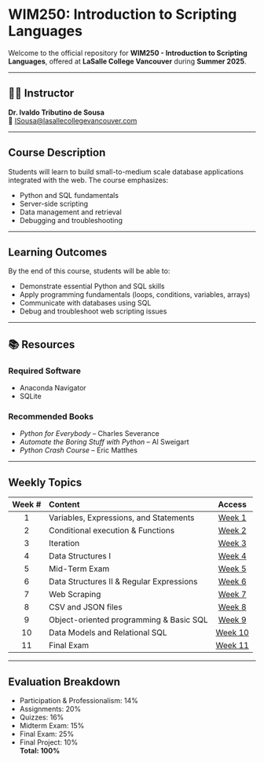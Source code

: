 #  WIM250: Introduction to Scripting Languages

Welcome to the official repository for **WIM250 - Introduction to Scripting Languages**, offered at **LaSalle College Vancouver** during **Summer 2025**. 

---

## 🧑‍🏫 Instructor

**Dr. Ivaldo Tributino de Sousa**  
📧 ISousa@lasallecollegevancouver.com  


---

##  Course Description

Students will learn to build small-to-medium scale database applications integrated with the web. The course emphasizes:

- Python and SQL fundamentals
- Server-side scripting
- Data management and retrieval
- Debugging and troubleshooting

---

##  Learning Outcomes

By the end of this course, students will be able to:

- Demonstrate essential Python and SQL skills 
- Apply programming fundamentals (loops, conditions, variables, arrays)
- Communicate with databases using SQL
- Debug and troubleshoot web scripting issues
---

## 📚 Resources

### Required Software
- Anaconda Navigator
- SQLite

### Recommended Books
- *Python for Everybody* – Charles Severance  
- *Automate the Boring Stuff with Python* – Al Sweigart  
- *Python Crash Course* – Eric Matthes

---

## Weekly Topics 

Week # | Content | Access
:----:|:-----|:-------:
1   | Variables, Expressions, and Statements    | [Week 1 ](https://github.com/Tributino/Python-for-Beginners/tree/main/Week_1)
2   | Conditional execution & Functions         | [Week 2 ](https://github.com/Tributino/Python-for-Beginners/tree/main/Week_2)
3   | Iteration                                 | [Week 3 ](https://github.com/Tributino/Python-for-Beginners/tree/main/Week_3)
4   | Data Structures I                         | [Week 4 ](https://github.com/Tributino/Python-for-Beginners/tree/main/Week_4)
5   | Mid-Term Exam                             | [Week 5 ](https://github.com/Tributino/Python-for-Beginners/tree/main/Week_5)
6   | Data Structures II & Regular Expressions  | [Week 6 ](https://github.com/Tributino/Python-for-Beginners/tree/main/Week_6)
7   | Web Scraping                              | [Week 7 ](https://github.com/Tributino/Python-for-Beginners/tree/main/Week_7)
8   | CSV and JSON files                        | [Week 8 ](https://github.com/Tributino/Python-for-Beginners/tree/main/Week_8)
9   | Object-oriented programming & Basic SQL   | [Week 9 ](https://github.com/Tributino/Python-for-Beginners/tree/main/Week_9)
10  | Data Models and Relational SQL            | [Week 10 ](https://github.com/Tributino/Python-for-Beginners/tree/main/Week_10)
11  | Final Exam                                | [Week 11 ](https://github.com/Tributino/Python-for-Beginners/tree/main/Week_11)

---

##  Evaluation Breakdown

- Participation & Professionalism: 14%  
- Assignments: 20%  
- Quizzes: 16%  
- Midterm Exam: 15%  
- Final Exam: 25%  
- Final Project: 10%  
**Total: 100%**






